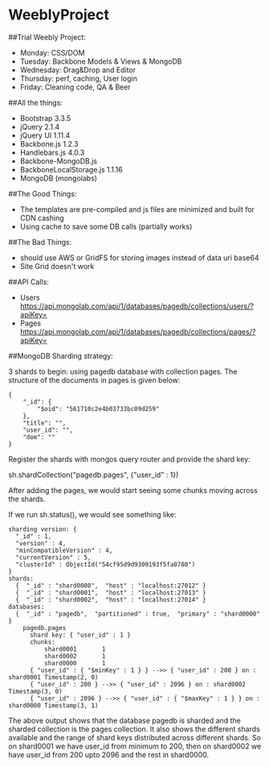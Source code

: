 # WeeblyProject
##Trial Weebly Project:

- Monday:  CSS/DOM
- Tuesday: Backbone Models & Views & MongoDB
- Wednesday: Drag&Drop and Editor
- Thursday: perf, caching, User login
- Friday: Cleaning code, QA & Beer


##All the things:

- Bootstrap 3.3.5
- jQuery 2.1.4
- jQuery UI 1.11.4
- Backbone.js 1.2.3
- Handlebars.js 4.0.3
- Backbone-MongoDB.js
- BackboneLocalStorage.js 1.1.16
- MongoDB (mongolabs)


##The Good Things:

- The templates are pre-compiled and js files are minimized and built for CDN cashing
- Using cache to save some DB calls (partially works)

##The Bad Things:

- should use AWS or GridFS for storing images instead of data uri base64
- Site Grid doesn't work


##API Calls:
- Users https://api.mongolab.com/api/1/databases/pagedb/collections/users/?apiKey=
- Pages https://api.mongolab.com/api/1/databases/pagedb/collections/pages/?apiKey=


##MongoDB Sharding strategy:

3 shards to begin: using pagedb database with collection pages. The structure of the documents in pages is given below:
```
{
    "_id": {
        "$oid": "561710c2e4b03733bc09d259"
    },
    "title": "",
    "user_id": "",
    "dom": ""
}
```

Register the shards with mongos query router and provide the shard key:

sh.shardCollection("pagedb.pages", {"user_id" : 1})

After adding the pages, we would start seeing some chunks moving across the shards.

If we run sh.status(), we would see something like:
```
sharding version: {
  "_id" : 1,
  "version" : 4,
  "minCompatibleVersion" : 4,
  "currentVersion" : 5,
  "clusterId" : ObjectId("54cf95d9d9309193f5fa0780")
}
shards:
  {  "_id" : "shard0000",  "host" : "localhost:27012" }
  {  "_id" : "shard0001",  "host" : "localhost:27013" }
  {  "_id" : "shard0002",  "host" : "localhost:27014" }
databases:
  {  "_id" : "pagedb",  "partitioned" : true,  "primary" : "shard0000" }
    pagedb.pages
      shard key: { "user_id" : 1 }
      chunks:
          shard0001       1
          shard0002       1
          shard0000       1
      { "user_id" : { "$minKey" : 1 } } -->> { "user_id" : 200 } on : shard0001 Timestamp(2, 0)
      { "user_id" : 200 } -->> { "user_id" : 2096 } on : shard0002 Timestamp(3, 0)
      { "user_id" : 2096 } -->> { "user_id" : { "$maxKey" : 1 } } on : shard0000 Timestamp(3, 1)
```

The above output shows that the database pagedb is sharded and the sharded collection is the pages collection.
It also shows the different shards available and the range of shard keys distributed across different shards. So on shard0001 we have user_id from minimum to 200, then on shard0002 we have user_id from 200 upto 2096 and the rest in shard0000.
